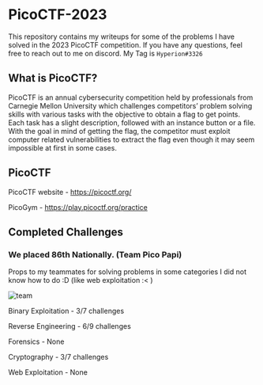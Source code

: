 # PicoCTF-2023
This repository contains my writeups for some of the problems I have solved in the 2023 PicoCTF competition. If you have any questions, feel free to reach out to me on discord. My Tag is `Hyperion#3326`

## What is PicoCTF?
PicoCTF is an annual cybersecurity competition held by professionals from Carnegie Mellon University which challenges competitors’ problem solving skills with various tasks with the objective to obtain a flag to get points. Each task has a slight description, followed with an instance button or a file. With the goal in mind of getting the flag, the competitor must exploit computer related vulnerabilities to extract the flag even though it may seem impossible at first in some cases.

## PicoCTF
PicoCTF website - https://picoctf.org/

PicoGym - https://play.picoctf.org/practice

## Completed Challenges

### We placed 86th Nationally. (Team Pico Papi)
Props to my teammates for solving problems in some categories I did not know how to do :D (like web exploitation :< )

![team](https://cdn.discordapp.com/attachments/1085422894756147232/1091571447601844234/image.png)

Binary Exploitation - 3/7 challenges

Reverse Engineering - 6/9 challenges

Forensics - None

Cryptography - 3/7 challenges

Web Exploitation - None
